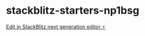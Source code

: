 # stackblitz-starters-np1bsg

[Edit in StackBlitz next generation editor ⚡️](https://stackblitz.com/~/github.com/a-syl-a/stackblitz-starters-np1bsg)